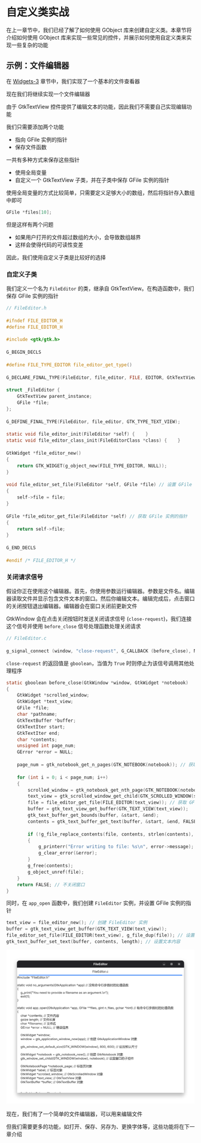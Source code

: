 # 自定义类实战

在上一章节中，我们已经了解了如何使用 GObject 库来创建自定义类。本章节将介绍如何使用 GObject 库来实现一些常见的控件，并展示如何使用自定义类来实现一些复杂的功能

## 示例：文件编辑器

在 [Widgets-3](../6.Widgets-3/README.md) 章节中，我们实现了一个基本的文件查看器

现在我们将继续实现一个文件编辑器


由于 GtkTextView 控件提供了编辑文本的功能，因此我们不需要自己实现编辑功能

我们只需要添加两个功能

- 指向 GFile 实例的指针
- 保存文件函数

一共有多种方式来保存这些指针

- 使用全局变量
- 自定义一个 GtkTextView 子类，并在子类中保存 GFile 实例的指针

使用全局变量的方式比较简单，只需要定义足够大小的数组，然后将指针存入数组中即可

```c
GFile *files[10];
```

但是这样有两个问题

- 如果用户打开的文件超过数组的大小，会导致数组越界
- 这样会使得代码的可读性变差

因此，我们使用自定义子类是比较好的选择

### 自定义子类

我们定义一个名为 `FileEditor` 的类，继承自 GtkTextView。在构造函数中，我们保存 GFile 实例的指针

```c
// FileEditor.h

#ifndef FILE_EDITOR_H
#define FILE_EDITOR_H

#include <gtk/gtk.h>

G_BEGIN_DECLS

#define FILE_TYPE_EDITOR file_editor_get_type()

G_DECLARE_FINAL_TYPE(FileEditor, file_editor, FILE, EDITOR, GtkTextView)

struct _FileEditor {
    GtkTextView parent_instance;
    GFile *file;
};

G_DEFINE_FINAL_TYPE(FileEditor, file_editor, GTK_TYPE_TEXT_VIEW);

static void file_editor_init(FileEditor *self) {    }
static void file_editor_class_init(FileEditorClass *class) {    }

GtkWidget *file_editor_new()
{
    return GTK_WIDGET(g_object_new(FILE_TYPE_EDITOR, NULL));
}

void file_editor_set_file(FileEditor *self, GFile *file) // 设置 GFile 实例的指针
{
    self->file = file;
}

GFile *file_editor_get_file(FileEditor *self) // 获取 GFile 实例的指针
{
    return self->file;
}

G_END_DECLS

#endif /* FILE_EDITOR_H */
```

### 关闭请求信号

假设你正在使用这个编辑器。首先，你使用参数运行编辑器。参数是文件名。编辑器读取文件并显示包含文件文本的窗口。然后你编辑文本。编辑完成后，点击窗口的关闭按钮退出编辑器。编辑器会在窗口关闭前更新文件

GtkWindow 会在点击关闭按钮时发送关闭请求信号 (`close-request`)，我们连接这个信号并使用 `before_close` 信号处理函数处理关闭请求

```c
// FileEditor.c

g_signal_connect (window, "close-request", G_CALLBACK (before_close), NULL);
```

`close-request` 的返回值是 `gboolean`，当值为 `True` 时则停止为该信号调用其他处理程序

```c
static gboolean before_close(GtkWindow *window, GtkWidget *notebook)
{
    GtkWidget *scrolled_window;
    GtkWidget *text_view;
    GFile *file;
    char *pathname;
    GtkTextBuffer *buffer;
    GtkTextIter start;
    GtkTextIter end;
    char *contents;
    unsigned int page_num;
    GError *error = NULL;

    page_num = gtk_notebook_get_n_pages(GTK_NOTEBOOK(notebook)); // 获取标签页的数量

    for (int i = 0; i < page_num; i++)
    {
        scrolled_window = gtk_notebook_get_nth_page(GTK_NOTEBOOK(notebook), i);
        text_view = gtk_scrolled_window_get_child(GTK_SCROLLED_WINDOW(scrolled_window));
        file = file_editor_get_file(FILE_EDITOR(text_view)); // 获取 GFile 实例的指针
        buffer = gtk_text_view_get_buffer(GTK_TEXT_VIEW(text_view));
        gtk_text_buffer_get_bounds(buffer, &start, &end);
        contents = gtk_text_buffer_get_text(buffer, &start, &end, FALSE); // 获取文本内容

        if (!g_file_replace_contents(file, contents, strlen(contents), NULL, TRUE, G_FILE_CREATE_NONE, NULL, NULL, &error))
        {
            g_printerr("Error writing to file: %s\n", error->message);
            g_clear_error(&error);
        }
        g_free(contents);
        g_object_unref(file);
    }
    return FALSE; // 不关闭窗口
}
```

同时，在 `app_open` 函数中，我们创建 `FileEditor` 实例，并设置 GFile 实例的指针

```c
text_view = file_editor_new(); // 创建 FileEditor 实例
buffer = gtk_text_view_get_buffer(GTK_TEXT_VIEW(text_view));
file_editor_set_file(FILE_EDITOR(text_view), g_file_dup(file)); // 设置 GFile 实例的指针
gtk_text_buffer_set_text(buffer, contents, length); // 设置文本内容
```

![Result](imgs/Result.png)

现在，我们有了一个简单的文件编辑器，可以用来编辑文件

但我们需要更多的功能，如打开、保存、另存为、更换字体等，这些功能将在下一章介绍